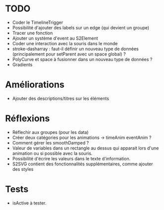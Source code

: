 # TODO

- Coder le TimelineTrigger
- Possibilité d'ajouter des labels sur un edge (qui devient un groupe)
- Tracer une fonction
- Ajouter un système d'event au S2Element
- Coder une interaction avec la souris dans le monde
- stroke-dasharray : faut-il définir un nouveau type de données (principalement pour setParent avec un space global) ?
- PolyCurve et space à fusionner dans un nouveau type de données ?
- Gradients

# Améliorations

- Ajouter des descriptions/titres sur les éléments

# Réflexions

- Réflechir aux groupes (pour les data)
- Créer deux catégories pour les animations -> timeAnim eventAnim ?
- Comment gérer les smoothDamped ?
- Valeur de variables dans un rectangle au dessus qui apparait lors d'une animation ou si possible avec la souris.
- Possibilité d'écrire les valeurs dans le texte d'information.
- S2SVG contient des fonctionnalités supplémentaires, comme ajouter des styles

# Tests

- isActive à tester.
